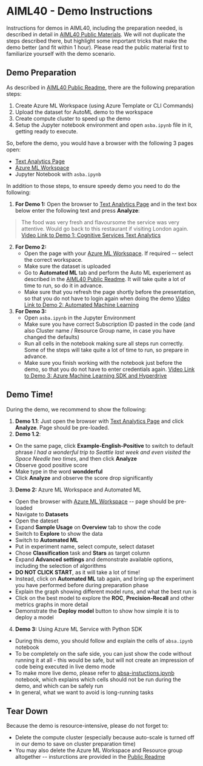 # AIML40 - Demo Instructions

Instructions for demos in AIML40, including the preparation needed, is described in detail in [AIML40 Public Materials](http://github.com/microsoft/ignite-learning-paths/aiml/aiml40/). We will not duplicate the steps described there, but highlight some important tricks that make the demo better (and fit within 1 hour). Please read the public material first to familiarize yourself with the demo scenario.

## Demo Preparation

As described in [AIML40 Public Readme](http://github.com/microsoft/ignite-learning-paths/aiml/aiml40/README.md), there are the following preparation steps:

1. Create Azure ML Workspace (using Azure Template or CLI Commands)
2. Upload the dataset for AutoML demo to the workspace
3. Create compute cluster to speed up the demo
4. Setup the Jupyter notebook environment and open `asba.ipynb` file in it, getting ready to execute.

So, before the demo, you would have a browser with the following 3 pages open:
 - [Text Analytics Page](https://azure.microsoft.com/services/cognitive-services/text-analytics/?WT.mc_id=msignitethetour2019-github-aiml40)
 - [Azure ML Workspace](http://ml.azure.com)
 - Jupyter Notebook with `asba.ipynb`

In addition to those steps, to ensure speedy demo you need to do the following:

1. **For Demo 1:** Open the browser to [Text Analytics Page](https://azure.microsoft.com/services/cognitive-services/text-analytics/?WT.mc_id=msignitethetour2019-github-aiml40) and in the text box below enter the following text and press **Analyze**: 
> The food was very fresh and flavoursome the service was very attentive. Would go back to this restaurant if visiting London again.
[Video Link to Demo 1: Cognitive Services Text Analytics](https://youtu.be/QJxjm5BirOA)
2. **For Demo 2:**
   - Open the page with your [Azure ML Workspace](http://ml.azure.com). If required -- select the correct workspace.
   - Make sure the dataset is uploaded
   - Go to **Automated ML** tab and perform the Auto ML experiement as described in the [AIML40 Public Readme](http://github.com/microsoft/ignite-learning-paths/aiml/aiml40/README.md). It will take quite a lot of time to run, so do it in advance.
   - Make sure that you refresh the page shortly before the presentation, so that you do not have to login again when doing the demo
[Video Link to Demo 2: Automated Machine Learning](https://youtu.be/qrstXN6TLZk)
3. **For Demo 3:**
   - Open `asba.ipynb` in the Jupyter Environment
   - Make sure you have correct Subscription ID pasted in the code (and also Cluster name / Resource Group name, in case you have changed the defaults)
   - Run all cells in the notebook making sure all steps run correctly. Some of the steps will take quite a lot of time to run, so prepare in advance.
   - Make sure you finish working with the notebook just before the demo, so that you do not have to enter credentials again.
[Video Link to Demo 3: Azure Machine Learning SDK and Hyperdrive](https://youtu.be/sccNTPO3PwU)

## Demo Time!

During the demo, we recommend to show the following:

1. **Demo 1.1**: Just open the browser with [Text Analytics Page](https://azure.microsoft.com/services/cognitive-services/text-analytics/?WT.mc_id=msignitethetour2019-github-aiml40) and click **Analyze**. Page should be pre-loaded.
2. **Demo 1.2**: 
  - On the same page, click **Example-English-Positive** to switch to default phrase *I had a wonderful trip to Seattle last week and even visited the Space Needle two times*, and then click **Analyze**
  - Observe good positive score
  - Make type in the word **wondderful**
  - Click **Analyze** and observe the score drop significantly
3. **Demo 2:** Azure ML Workspace and Automated ML
  - Open the browser with [Azure ML Workspace](http://ml.azure.com) -- page should be pre-loaded
  - Navigate to **Datasets**
  - Open the dateset
  - Expand **Sample Usage** on **Overview** tab to show the code
  - Switch to **Explore** to show the data
  - Switch to **Automated ML**
  - Put in experiment name, select compute, select dataset
  - Chose **Classification** task and **Stars** as target column
  - Expand **Advanced settings** and demonstrate available options, including the selection of algorithms
  - **DO NOT CLICK START**, as it will take a lot of time!
  - Instead, click on **Automated ML** tab again, and bring up the experiment you have performed before during preparation phase
  - Explain the graph showing different model runs, and what the best run is
  - Click on the best model to explore the **ROC**, **Precision-Recall** and other metrics graphs in more detail
  - Demonstrate the **Deploy model** button to show how simple it is to deploy a model
4. **Demo 3:** Using Azure ML Service with Python SDK
  - During this demo, you should follow and explain the cells of `absa.ipynb` notebook
  - To be completely on the safe side, you can just show the code without running it at all - this would be safe, but will not create an impression of code being executed in live demo mode
  - To make more live demo, please refer to [absa-instuctions.ipynb](absa-instuctions.ipynb) notebook, which explains which cells should not be run during the demo, and which can be safely run
  - In general, what we want to avoid is long-running tasks

## Tear Down

Because the demo is resource-intensive, please do not forget to:
* Delete the compute cluster (especially because auto-scale is turned off in our demo to save on cluster preparation time)
* You may also delete the Azure ML Workspace and Resource group altogether -- insturctions are provided in the [Public Readme](http://github.com/microsoft/ignite-learning-paths/aiml/aiml40/README.md)

